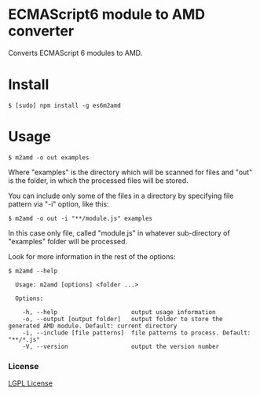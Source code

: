 ECMAScript6 module to AMD converter
==================

Converts ECMAScript 6 modules to AMD.

Install
==================
```
$ [sudo] npm install -g es6m2amd
```

Usage
==================

```
$ m2amd -o out examples
```

Where "examples" is the directory which will be scanned for files and "out" is the folder, in which the processed files will be stored.

You can include only some of the files in a directory by specifying file pattern via "-i" option, like this:

```
$ m2amd -o out -i "**/module.js" examples
```

In this case only file, called "module.js" in whatever sub-directory of "examples" folder will be processed.

Look for more information in the rest of the options:

```
$ m2amd --help

  Usage: m2amd [options] <folder ...>

  Options:

    -h, --help                     output usage information
    -o, --output [output folder]   output folder to store the generated AMD module. Default: current directory
    -i, --include [file patterns]  file patterns to process. Default: "**/*.js"
    -V, --version                  output the version number
```

### License
[LGPL License](LICENSE.md)
